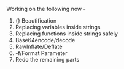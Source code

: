 Working on the following now -
1. {} Beautification
2. Replacing variables inside strings
3. Replacing functions inside strings safely
4. Base64encode/decode
5. RawInflate/Deflate
6. -f/Format Parameter
7. Redo the remaining parts
